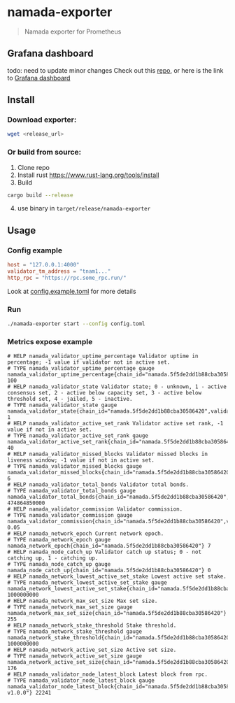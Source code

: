 # namada-exporter
> Namada exporter for Prometheus

## Grafana dashboard
todo: need to update minor changes
Check out this [repo](https://github.com/MELLIFERA-Labs/namada-exporter-validator-dashboard), or here is the link to [Grafana dashboard](https://grafana.com/grafana/dashboards/20550-namada-validators/)

## Install

### Download exporter:
```bash 
wget <release_url>
```
### Or build from source:
1. Clone repo 
2. Install rust https://www.rust-lang.org/tools/install
3. Build 
```bash 
cargo build --release 
```
4. use binary in `target/release/namada-exporter`

## Usage
### Config example

```toml
host = "127.0.0.1:4000"
validator_tm_address = "tnam1..."
http_rpc = "https://rpc.some_rpc.run/"
```
Look at [config.example.toml](config.example.toml) for more details
### Run

```bash
./namada-exporter start --config config.toml
```
### Metrics expose example
```
# HELP namada_validator_uptime_percentage Validator uptime in percentage; -1 value if validator not in active set.
# TYPE namada_validator_uptime_percentage gauge
namada_validator_uptime_percentage{chain_id="namada.5f5de2dd1b88cba30586420",validator_tm_address="tnam1q8d8ypu5j88qqvx89grct795uap82dtlqvjqjh3h",validator_hash_address="E31D476BFFF77ECE5E7933768D40C0D6CF298526"} 100
# HELP namada_validator_state Validator state; 0 - unknown, 1 - active consensus set, 2 - active below capacity set, 3 - active below threshold set, 4 - jailed, 5 - inactive.
# TYPE namada_validator_state gauge
namada_validator_state{chain_id="namada.5f5de2dd1b88cba30586420",validator_tm_address="tnam1q8d8ypu5j88qqvx89grct795uap82dtlqvjqjh3h",validator_hash_address="E31D476BFFF77ECE5E7933768D40C0D6CF298526"} 1
# HELP namada_validator_active_set_rank Validator active set rank, -1 value if not in active set.
# TYPE namada_validator_active_set_rank gauge
namada_validator_active_set_rank{chain_id="namada.5f5de2dd1b88cba30586420",validator_tm_address="tnam1q8d8ypu5j88qqvx89grct795uap82dtlqvjqjh3h",validator_hash_address="E31D476BFFF77ECE5E7933768D40C0D6CF298526"} 40
# HELP namada_validator_missed_blocks Validator missed blocks in liveness window; -1 value if not in active set.
# TYPE namada_validator_missed_blocks gauge
namada_validator_missed_blocks{chain_id="namada.5f5de2dd1b88cba30586420",validator_tm_address="tnam1q8d8ypu5j88qqvx89grct795uap82dtlqvjqjh3h",validator_hash_address="E31D476BFFF77ECE5E7933768D40C0D6CF298526"} 6
# HELP namada_validator_total_bonds Validator total bonds.
# TYPE namada_validator_total_bonds gauge
namada_validator_total_bonds{chain_id="namada.5f5de2dd1b88cba30586420",validator_tm_address="tnam1q8d8ypu5j88qqvx89grct795uap82dtlqvjqjh3h",validator_hash_address="E31D476BFFF77ECE5E7933768D40C0D6CF298526"} 474864850000
# HELP namada_validator_commission Validator commission.
# TYPE namada_validator_commission gauge
namada_validator_commission{chain_id="namada.5f5de2dd1b88cba30586420",validator_tm_address="tnam1q8d8ypu5j88qqvx89grct795uap82dtlqvjqjh3h",validator_hash_address="E31D476BFFF77ECE5E7933768D40C0D6CF298526"} 0.05
# HELP namada_network_epoch Current network epoch.
# TYPE namada_network_epoch gauge
namada_network_epoch{chain_id="namada.5f5de2dd1b88cba30586420"} 7
# HELP namada_node_catch_up Validator catch up status; 0 - not catching up, 1 - catching up.
# TYPE namada_node_catch_up gauge
namada_node_catch_up{chain_id="namada.5f5de2dd1b88cba30586420"} 0
# HELP namada_network_lowest_active_set_stake Lowest active set stake.
# TYPE namada_network_lowest_active_set_stake gauge
namada_network_lowest_active_set_stake{chain_id="namada.5f5de2dd1b88cba30586420"} 1000000000
# HELP namada_network_max_set_size Max set size.
# TYPE namada_network_max_set_size gauge
namada_network_max_set_size{chain_id="namada.5f5de2dd1b88cba30586420"} 255
# HELP namada_network_stake_threshold Stake threshold.
# TYPE namada_network_stake_threshold gauge
namada_network_stake_threshold{chain_id="namada.5f5de2dd1b88cba30586420"} 1000000000
# HELP namada_network_active_set_size Active set size.
# TYPE namada_network_active_set_size gauge
namada_network_active_set_size{chain_id="namada.5f5de2dd1b88cba30586420"} 176
# HELP namada_validator_node_latest_block Latest block from rpc.
# TYPE namada_validator_node_latest_block gauge
namada_validator_node_latest_block{chain_id="namada.5f5de2dd1b88cba30586420",node_id="b7f19137e79ed78319f407c3e0fd6d86a98da5cf",moniker="technodrome-v1.0.0"} 22241
```
